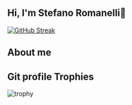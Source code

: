 ## Hi, I'm Stefano Romanelli👋

[![GitHub Streak](https://streak-stats.demolab.com?user=RayCatcherS&theme=github-dark-blue)](https://git.io/streak-stats) <!-- settings https://streak-stats.demolab.com/demo/ -->

## About me
<!--
**RayCatcherS/RayCatcherS** is a ✨ _special_ ✨ repository because its `README.md` (this file) appears on your GitHub profile.

Here are some ideas to get you started:

- 🔭 I’m currently working on ...
- 🌱 I’m currently learning ...
- 👯 I’m looking to collaborate on ...
- 🤔 I’m looking for help with ...
- 💬 Ask me about ...
- 📫 How to reach me: ...
- 😄 Pronouns: ...
- ⚡ Fun fact: ...
-->

## Git profile Trophies
![trophy](https://github-profile-trophy.vercel.app/?username=ryo-ma&theme=algolia)
